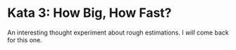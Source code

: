 # Kata 3: How Big, How Fast?

An interesting thought experiment about rough estimations. I _will_ come back
for this one.
